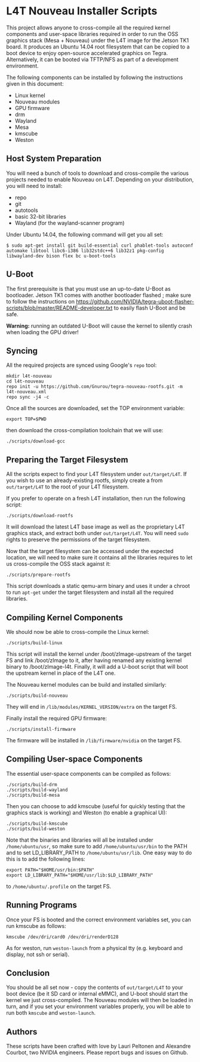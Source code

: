 L4T Nouveau Installer Scripts
=============================
This project allows anyone to cross-compile all the required kernel components and user-space libraries required in order to run the OSS graphics stack (Mesa + Nouveau) under the L4T image for the Jetson TK1 board. It produces an Ubuntu 14.04 root filesystem that can be copied to a boot device to enjoy open-source accelerated graphics on Tegra. Alternatively, it can be booted via TFTP/NFS as part of a development environment.

The following components can be installed by following the instructions given in this document:
- Linux kernel
- Nouveau modules
- GPU firmware
- drm
- Wayland
- Mesa
- kmscube
- Weston

Host System Preparation
-----------------------
You will need a bunch of tools to download and cross-compile the various projects needed to enable Nouveau on L4T. Depending on your distribution, you will need to install:

- repo
- git
- autotools
- basic 32-bit libraries
- Wayland (for the wayland-scanner program)

Under Ubuntu 14.04, the following command will get you all set:

    $ sudo apt-get install git build-essential curl phablet-tools autoconf automake libtool libc6-i386 lib32stdc++6 lib32z1 pkg-config libwayland-dev bison flex bc u-boot-tools

U-Boot
------
The first prerequisite is that you must use an up-to-date U-Boot as bootloader. Jetson TK1 comes with another bootloader flashed ; make sure to follow the instructions on https://github.com/NVIDIA/tegra-uboot-flasher-scripts/blob/master/README-developer.txt to easily flash U-Boot and be safe.

**Warning:** running an outdated U-Boot will cause the kernel to silently crash when loading the GPU driver!

Syncing
-------
All the required projects are synced using Google's `repo` tool:

    mkdir l4t-nouveau
    cd l4t-nouveau
    repo init -u https://github.com/Gnurou/tegra-nouveau-rootfs.git -m l4t-nouveau.xml
    repo sync -j4 -c

Once all the sources are downloaded, set the TOP environment variable:

    export TOP=$PWD

then download the cross-compilation toolchain that we will use:

    ./scripts/download-gcc

Preparing the Target Filesystem
-------------------------------
All the scripts expect to find your L4T filesystem under `out/target/L4T`. If you wish to use an already-existing rootfs, simply create a from `out/target/L4T` to the root of your L4T filesystem.

If you prefer to operate on a fresh L4T installation, then run the following script:

    ./scripts/download-rootfs

It will download the latest L4T base image as well as the proprietary L4T graphics stack, and extract both under `out/target/L4T`. You will need `sudo` rights to preserve the permissions of the target filesystem.

Now that the target filesystem can be accessed under the expected location, we will need to make sure it contains all the libraries requires to let us cross-compile the OSS stack against it:

    ./scripts/prepare-rootfs

This script downloads a static qemu-arm binary and uses it under a chroot to run `apt-get` under the target filesystem and install all the required libraries.

Compiling Kernel Components
---------------------------
We should now be able to cross-compile the Linux kernel:

    ./scripts/build-linux

This script will install the kernel under /boot/zImage-upstream of the target FS and link /boot/zImage to it, after having renamed any existing kernel binary to /boot/zImage-l4t. Finally, it will add a U-boot script that will boot the upstream kernel in place of the L4T one.

The Nouveau kernel modules can be build and installed similarly:

    ./scripts/build-nouveau

They will end in `/lib/modules/KERNEL_VERSION/extra` on the target FS.

Finally install the required GPU firmware:

    ./scripts/install-firmware

The firmware will be installed in `/lib/firmware/nvidia` on the target FS.

Compiling User-space Components
-------------------------------
The essential user-space components can be compiled as follows:

    ./scripts/build-drm
    ./scripts/build-wayland
    ./scripts/build-mesa

Then you can choose to add kmscube (useful for quickly testing that the graphics stack is working) and Weston (to enable a graphical UI):

    ./scripts/build-kmscube
    ./scripts/build-weston

Note that the binaries and libraries will all be installed under `/home/ubuntu/usr`, so make sure to add `/home/ubuntu/usr/bin` to the PATH and to set LD\_LIBRARY\_PATH to `/home/ubuntu/usr/lib`. One easy way to do this is to add the following lines:

    export PATH="$HOME/usr/bin:$PATH"
    export LD_LIBRARY_PATH="$HOME/usr/lib:$LD_LIBRARY_PATH"

to `/home/ubuntu/.profile` on the target FS.

Running Programs
----------------
Once your FS is booted and the correct environment variables set, you can run kmscube as follows:

    kmscube /dev/dri/card0 /dev/dri/renderD128

As for weston, run `weston-launch` from a physical tty (e.g. keyboard and display, not ssh or serial). 

Conclusion
----------
You should be all set now - copy the contents of `out/target/L4T` to your boot device (be it SD card or internal eMMC), and U-boot should start the kernel we just cross-compiled. The Nouveau modules will then be loaded in turn, and if you set your environment variables properly, you will be able to run both `kmscube` and `weston-launch`.

Authors
-------
These scripts have been crafted with love by Lauri Peltonen and Alexandre Courbot, two NVIDIA engineers. Please report bugs and issues on Github.
